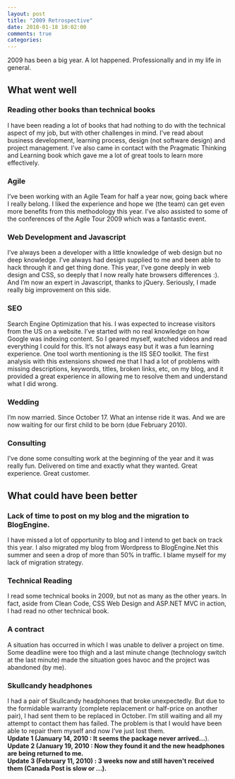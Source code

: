 ```yaml
---
layout: post
title: "2009 Retrospective"
date: 2010-01-18 10:02:00
comments: true
categories: 
---
```


<p>2009 has been a big year. A lot happened. Professionally and in my life in general.</p>
<h2>What went well</h2>
<h3>Reading other books than technical books</h3>
<p>I have been reading a lot of books that had nothing to do with the technical aspect of my job, but with other challenges in mind. I&rsquo;ve read about business development, learning process, design (not software design) and project management. I&rsquo;ve also came in contact with the Pragmatic Thinking and Learning book which gave me a lot of great tools to learn more effectively.</p>
<h3>Agile</h3>
<p>I&rsquo;ve been working with an Agile Team for half a year now, going back where I really belong. I liked the experience and hope we (the team) can get even more benefits from this methodology this year. I&rsquo;ve also assisted to some of the conferences of the Agile Tour 2009 which was a fantastic event.</p>
<h3>Web Development and Javascript</h3>
<p>I&rsquo;ve always been a developer with a little knowledge of web design but no deep knowledge. I&rsquo;ve always had design supplied to me and been able to hack through it and get thing done. This year, I&rsquo;ve gone deeply in web design and CSS, so deeply that I now really hate browsers differences :). And I&rsquo;m now an expert in Javascript, thanks to jQuery. Seriously, I made really big improvement on this side.</p>
<h3>SEO</h3>
<p>Search Engine Optimization that his. I was expected to increase visitors from the US on a website. I&rsquo;ve started with no real knowledge on how Google was indexing content. So I geared myself, watched videos and read everything I could for this. It&rsquo;s not always easy but it was a fun learning experience. One tool worth mentioning is the IIS SEO toolkit. The first analysis with this extensions showed me that I had a lot of problems with missing descriptions, keywords, titles, broken links, etc, on my blog, and it provided a great experience in allowing me to resolve them and understand what I did wrong.</p>
<h3>Wedding</h3>
<p>I&rsquo;m now married. Since October 17. What an intense ride it was. And we are now waiting for our first child to be born (due February 2010).</p>
<h3>Consulting</h3>
<p>I&rsquo;ve done some consulting work at the beginning of the year and it was really fun. Delivered on time and exactly what they wanted. Great experience. Great customer.</p>
<h2>What could have been better</h2>
<h3>Lack of time to post on my blog and the migration to BlogEngine.</h3>
<p>I have missed a lot of opportunity to blog and I intend to get back on track this year. I also migrated my blog from Wordpress to BlogEngine.Net this summer and seen a drop of more than 50% in traffic. I blame myself for my lack of migration strategy.</p>
<h3>Technical Reading</h3>
<p>I read some technical books in 2009, but not as many as the other years. In fact, aside from Clean Code, CSS Web Design and ASP.NET MVC in action, I had read no other technical book.</p>
<h3>A contract</h3>
<p>A situation has occurred in which I was unable to deliver a project on time. Some deadline were too thigh and a last minute change (technology switch at the last minute) made the situation goes havoc and the project was abandoned (by me).</p>
<h3>Skullcandy headphones</h3>
<p>I had a pair of Skullcandy headphones that broke unexpectedly. But due to the formidable warranty (complete replacement or half-price on another pair), I had sent them to be replaced in October. I&rsquo;m still waiting and all my attempt to contact them has failed. The problem is that I would have been able to repair them myself and now I&rsquo;ve just lost them.<br /><strong>Update 1 (January 14, 2010 : It seems the package never arrived&hellip;</strong>). <br /><strong>Update 2 (January 19, 2010 : Now they found it and the new headphones are being returned to me.</strong><br /><strong>Update 3 (February 11, 2010) : 3 weeks now and still haven't received them (Canada Post is slow or ...).</strong></p>